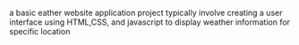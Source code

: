  a basic eather website application project typically involve creating a user interface using HTML,CSS, and javascript to display weather information for specific location
